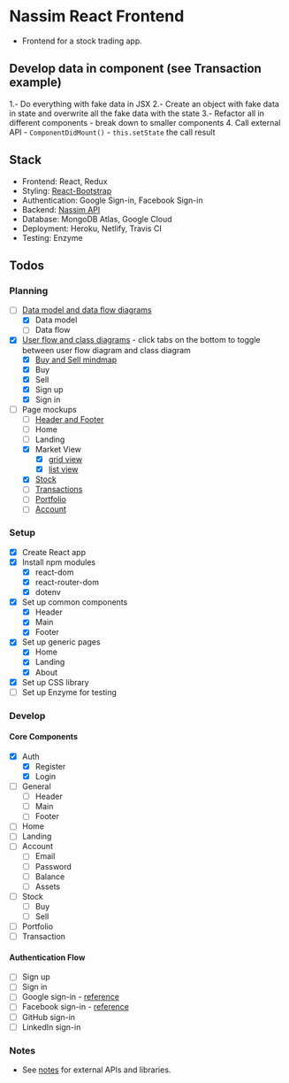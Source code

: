 # Nassim React Frontend
- Frontend for a stock trading app.

## Develop data in component (see Transaction example)
1.- Do everything with fake data in JSX
2.- Create an object with fake data in state and overwrite all the fake data with the state
3.- Refactor all in different components - break down to smaller components
4. Call external API
	- `ComponentDidMount()`
	- `this.setState` the call result

## Stack
- Frontend: React, Redux
- Styling: [React-Bootstrap](https://react-bootstrap.github.io/)
- Authentication: Google Sign-in, Facebook Sign-in
- Backend: [Nassim API](https://github.com/elainechan/nassim-api)
- Database: MongoDB Atlas, Google Cloud
- Deployment: Heroku, Netlify, Travis CI
- Testing: Enzyme

## Todos

### Planning
- [ ] [Data model and data flow diagrams](https://www.lucidchart.com/invitations/accept/a3d05af8-7701-45f3-9d95-aea6e53bf1fe)
	- [x] Data model
	- [ ] Data flow
- [x] [User flow and class diagrams](https://www.lucidchart.com/invitations/accept/b753933a-e61a-419a-bb17-512399382754) - click tabs on the bottom to toggle between user flow diagram and class diagram
	- [x] [Buy and Sell mindmap](https://www.mindmeister.com/1142330199?t=X3o3zAO1xb)
	- [x] Buy
	- [x] Sell
	- [x] Sign up
	- [x] Sign in
- [ ] Page mockups
	- [ ] [Header and Footer]()
	- [ ] Home
	- [ ] Landing
	- [x] Market View
		- [x] [grid view](https://wireframe.cc/6lapy6)
		- [x] [list view](https://wireframe.cc/8Wsa4O)
	- [x] [Stock](https://wireframe.cc/OLjSTq)
	- [ ] [Transactions]()
	- [ ] [Portfolio]()
	- [ ] [Account]()

### Setup
- [x] Create React app
- [x] Install npm modules
	- [x] react-dom
	- [x] react-router-dom
	- [x] dotenv
- [x] Set up common components 
	- [x] Header
	- [x] Main
	- [x] Footer
- [x] Set up generic pages
	- [x] Home
	- [x] Landing
	- [x] About
- [x] Set up CSS library
- [ ] Set up Enzyme for testing

### Develop
#### Core Components
- [x] Auth
	- [x] Register
	- [x] Login
- [ ] General
	- [ ] Header
	- [ ] Main
	- [ ] Footer
- [ ] Home
- [ ] Landing
- [ ] Account
	- [ ] Email
	- [ ] Password
	- [ ] Balance
	- [ ] Assets
- [ ] Stock
	- [ ] Buy
	- [ ] Sell
- [ ] Portfolio
- [ ] Transaction
#### Authentication Flow
- [ ] Sign up
- [ ] Sign in
- [ ] Google sign-in - [reference](https://developers.google.com/identity/sign-in/web/sign-in)
- [ ] Facebook sign-in - [reference](https://developers.facebook.com/docs/facebook-login/web)
- [ ] GitHub sign-in
- [ ] LinkedIn sign-in

### Notes
- See [notes](https://github.com/elainechan/kurtosis-react/blob/master/notes.md) for external APIs and libraries.